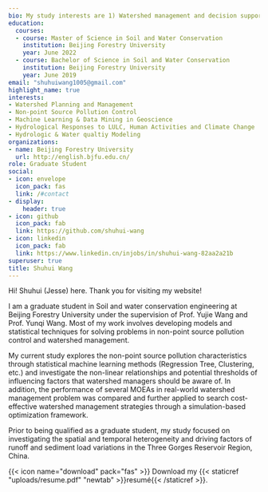 ```yaml
---
bio: My study interests are 1) Watershed management and decision support for non-point source pollution control; 2) Machine Learning and Data Mining in Geoscience (e.g., simulation-based optimization framework, fuzzy programming, surrogate modeling); 3）Hydrological responses to LULC, human activities and climate change; 4) Hydrological/ waters quality models (HWQ) models 
education:
  courses:
  - course: Master of Science in Soil and Water Conservation
    institution: Beijing Forestry University
    year: June 2022
  - course: Bachelor of Science in Soil and Water Conservation
    institution: Beijing Forestry University
    year: June 2019
email: "shuhuiwang1005@gmail.com"
highlight_name: true
interests:
- Watershed Planning and Management
- Non-point Source Pollution Control
- Machine Learning & Data Mining in Geoscience
- Hydrological Responses to LULC, Human Activities and Climate Change 
- Hydrologic & Water qualtiy Modeling 
organizations:
- name: Beijing Forestry University
  url: http://english.bjfu.edu.cn/
role: Graduate Student
social:
- icon: envelope
  icon_pack: fas
  link: /#contact
- display:
    header: true
- icon: github
  icon_pack: fab
  link: https://github.com/shuhui-wang
- icon: linkedin
  icon_pack: fab
  link: https://www.linkedin.cn/injobs/in/shuhui-wang-82aa2a21b
superuser: true
title: Shuhui Wang
---
```


Hi! Shuhui (Jesse) here. Thank you for visiting my website!

I am a graduate student in Soil and water conservation engineering at Beijing Forestry University under the supervision of Prof. Yujie Wang and Prof. Yunqi Wang. Most of my work involves developing models and statistical techniques for solving problems in non-point source pollution control and watershed management.

My current study explores the non-point source pollution characteristics through statistical machine learning methods (Regression Tree, Clustering, etc.) and investigate the non-linear relationships and potential thresholds of influencing factors that watershed managers should be aware of. In addition, the performance of several MOEAs in real-world watershed management problem was compared and further applied to search cost-effective watershed management strategies through a simulation-based optimization framework.

Prior to being qualified as a graduate student, my study focused on investigating the spatial and temporal heterogeneity and driving factors of runoff and sediment load variations in the Three Gorges Reservoir Region, China.






{{< icon name="download" pack="fas" >}} Download my {{< staticref "uploads/resume.pdf" "newtab" >}}resumé{{< /staticref >}}.
